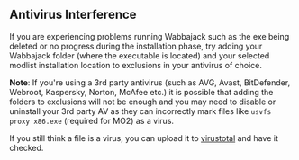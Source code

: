 ## Antivirus Interference

If you are experiencing problems running Wabbajack such as the exe being deleted or no progress during the installation phase, try adding your Wabbajack folder (where the executable is located) and your selected modlist installation location to exclusions in your antivirus of choice.

**Note**: If you're using a 3rd party antivirus (such as AVG, Avast, BitDefender, Webroot, Kaspersky, Norton, McAfee etc.) it is possible that adding the folders to exclusions will not be enough and you may need to disable or uninstall your 3rd party AV as they can incorrectly mark files like ```usvfs proxy x86.exe``` (required for MO2) as a virus.

If you still think a file is a virus, you can upload it to [virustotal](https://www.virustotal.com/) and have it checked.

